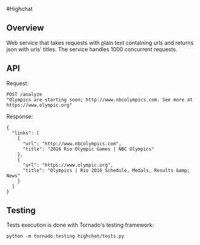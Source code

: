#Highchat

## Overview
Web service that takes requests with plain text containing urls and returns json with urls' titles. The service handles 1000 concurrent requests.

## API
Request:
```
POST /analyze
"Olympics are starting soon; http://www.nbcolympics.com. See more at https://www.olympic.org"
```

Response:
```
{
  "links": [
    {
      "url": "http://www.nbcolympics.com",
      "title": "2016 Rio Olympic Games | NBC Olympics"
    },
    {
      "url": "https://www.olympic.org",
      "title": "Olympics | Rio 2016 Schedule, Medals, Results &amp; News"
    }
  ]
}
```

## Testing
Tests execution is done with Tornado's testing framework:
```
python -m tornado.testing highchat/tests.py
```